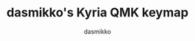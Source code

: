 ---
author: dasmikko
baseLayouts: [QWERTY] # [QWERTY, Colemak, Dvorak, ...]
firmwares: [QMK] # [QMK, ZMK, Kaleidoscope, KMonad]
hasHomeRowMods: false # true or false
hasLetterOnThumb: false # true or false
hasRotaryEncoder: false # true or false
isAutoShiftEnabled: false # true or false
isComboEnabled: false # true or false
isSplit: true # true or false
isTapDanceEnabled: false  # true or false
keybindings: [Gaming] # [Vim, Emacs, Kakoune, Graphics/CAD, TWM, Spreadsheets, Gaming]
keyboard: Kyria # Kyria or Corne or Dactyl Manuform 5x6 or ...
keyCount: 50
keymapImage: https://github.com/dasmikko/qmk_stuff/blob/main/images/kyria.png?raw=true
keymapUrl: https://github.com/dasmikko/qmk_stuff/tree/main/keymaps/rekna
languages: [Danish, English] # [English, Spanish, ...]
layerCount: 8
OS: [Windows, MacOS, Linux] # [Windows, MacOS, Linux]
stagger: columnar # row or columnar or ortholinear
summary: "A simple straight forward layout, and good for programming. It is a bit configurable." # Short summary of max. 60 words
title: dasmikko's Kyria QMK keymap
writeup: https://github.com/dasmikko/qmk_stuff/blob/main/keymaps/rekna/readme.md # not mandatory
---